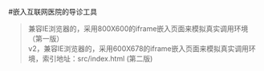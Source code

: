 #嵌入互联网医院的导诊工具

> 兼容IE浏览器的，采用800X600的iframe嵌入页面来模拟真实调用环境 （第一版）  
> v2，兼容IE浏览器的，采用600X678的iframe嵌入页面来模拟真实调用环境，索引地址：src/index.html (第二版) 